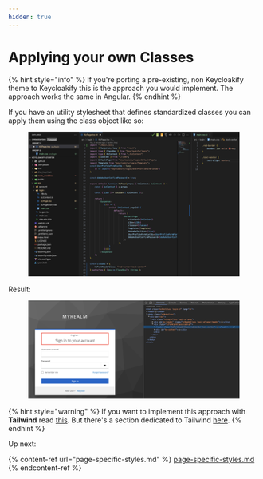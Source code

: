 ```yaml
---
hidden: true
---
```


# Applying your own Classes

{% hint style="info" %}
If you're porting a pre-existing, non Keycloakify theme to Keycloakify this is the approach you would implement. The approach works the same in Angular.
{% endhint %}

If you have an utility stylesheet that defines standardized classes you can apply them using the class object like so:

<figure><img src="../../../.gitbook/assets/image (35).png" alt=""><figcaption></figcaption></figure>

Result:

<figure><img src="../../../.gitbook/assets/image (36).png" alt=""><figcaption></figcaption></figure>

{% hint style="warning" %}
If you want to implement this approach with **Tailwind** read [this](https://github.com/keycloakify/keycloakify-starter/blob/dd516e53e4dfa7c1ce02bab557420b999e87eca2/src/login/KcPage.tsx#L53-L65). But there's a section dedicated to Tailwind [here](using-tailwind.md).
{% endhint %}

Up next:

{% content-ref url="page-specific-styles.md" %}
[page-specific-styles.md](page-specific-styles.md)
{% endcontent-ref %}
